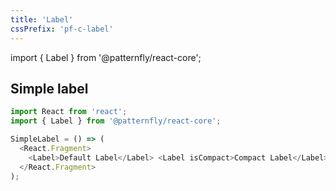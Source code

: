 ```yaml
---
title: 'Label'
cssPrefix: 'pf-c-label'
---
```


import { Label } from '@patternfly/react-core';

## Simple label
```js
import React from 'react';
import { Label } from '@patternfly/react-core';

SimpleLabel = () => (
  <React.Fragment>
    <Label>Default Label</Label> <Label isCompact>Compact Label</Label>
  </React.Fragment>
);
```
